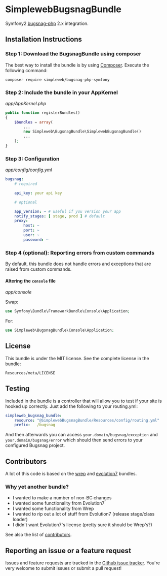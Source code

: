 SimplewebBugsnagBundle
======================

Symfony2 [bugsnag-php](https://github.com/bugsnag/bugsnag-php) 2.x integration.


Installation Instructions
-------------------------

### Step 1: Download the BugsnagBundle using composer

The best way to install the bundle is by using [Composer](http://getcomposer.org). Execute the following command:

`composer require simpleweb/bugsnag-php-symfony`

### Step 2: Include the bundle in your AppKernel

*app/AppKernel.php*

```php
public function registerBundles()
{
    $bundles = array(
        ...
        new Simpleweb\BugsnagBundle\SimplewebBugsnagBundle()
        ...
    );
}
```

### Step 3: Configuration

*app/config/config.yml*

```yaml
bugsnag:
    # required

    api_key: your api key

    # optional

    app_version: ~ # useful if you version your app
    notify_stages: [ stage, prod ] # default
    proxy:
        host: ~
        port: ~
        user: ~
        password: ~
```

### Step 4 (optional): Reporting errors from custom commands

By default, this bundle does not handle errors and exceptions that are raised from custom commands.

#### Altering the `console` file

*app/console*

Swap:

```php
use Symfony\Bundle\FrameworkBundle\Console\Application;
```
For:

```php
use Simpleweb\BugsnagBundle\Console\Application;
```


License
-------

This bundle is under the MIT license. See the complete license in the bundle:

    Resources/meta/LICENSE


Testing
-------

Included in the bundle is a controller that will allow you to test if your site is hooked up correctly. Just add the following to your routing.yml:

```yml
simpleweb_bugsnag_bundle:
    resource: "@SimplewebBugsnagBundle/Resources/config/routing.yml"
    prefix:   /bugsnag
```

And then afterwards you can access `your.domain/bugsnag/exception` and `your.domain/bugsnag/error` which should then send errors to your configured Bugsnag project.


Contributors
------------

A lot of this code is based on the
[wrep](https://github.com/wrep/bugsnag-php-symfony)
and
[evolution7](https://github.com/evolution7/Evolution7BugsnagBundle)
bundles.

### Why yet another bundle? ###

- I wanted to make a number of non-BC changes
- I wanted some functionality from Evolution7
- I wanted some functionality from Wrep
- I wanted to rip out a lot of stuff from Evolution7 (release stage/class loader)
- I didn't want Evolution7's license (pretty sure it should be Wrep's?)

See also the list of [contributors](https://github.com/simpleweb/bugsnag-bundle/contributors).


Reporting an issue or a feature request
---------------------------------------

Issues and feature requests are tracked in the [Github issue tracker](https://github.com/simpleweb/bugsnag-bundle/issues). You're very welcome to submit issues or submit a pull request!
